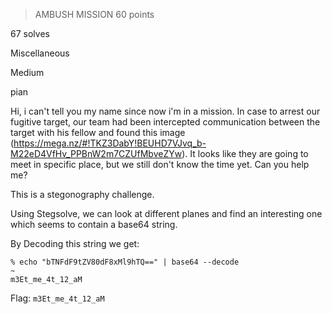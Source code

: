 > AMBUSH MISSION
> 60 points

67 solves

Miscellaneous

Medium

pian

Hi, i can't tell you my name since now i'm in a mission. In case to arrest our fugitive target, our team had been intercepted communication between the target with his fellow and found this image (https://mega.nz/#!TKZ3DabY!BEUHD7VJvq_b-M22eD4VfHv_PPBnW2m7CZUfMbveZYw). It looks like they are going to meet in specific place, but we still don't know the time yet. Can you help me?


This is a stegonography challenge.

Using Stegsolve, we can look at different planes and find an interesting one which seems to contain a base64 string. 

By Decoding this string we get:
```
% echo "bTNFdF9tZV80dF8xMl9hTQ==" | base64 --decode                           ~
m3Et_me_4t_12_aM
```

Flag: `m3Et_me_4t_12_aM`
